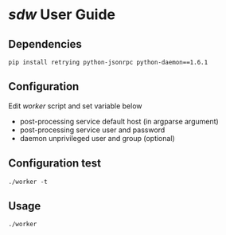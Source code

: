 # *sdw* User Guide

## Dependencies

    pip install retrying python-jsonrpc python-daemon==1.6.1

## Configuration

Edit *worker* script and set variable below

* post-processing service default host (in argparse argument)
* post-processing service user and password
* daemon unprivileged user and group (optional)

## Configuration test

    ./worker -t

## Usage

    ./worker
